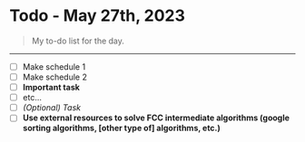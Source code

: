 # Todo - May 27th, 2023 
> My to-do list for the day.
___

 - [ ] Make schedule 1
 - [ ] Make schedule 2
 - [ ] **Important task**
 - [ ] etc...
 - [ ] *(Optional) Task*
 - [ ] **Use external resources to solve FCC intermediate algorithms (google sorting algorithms, [other type of] algorithms, etc.)**